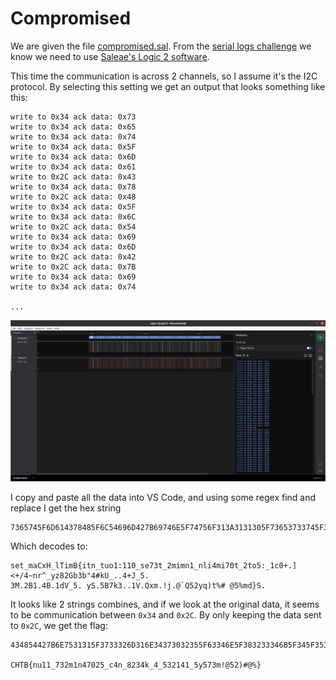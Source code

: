 # Compromised

We are given the file [compromised.sal](compromised.sal). From the [serial logs challenge](../serial_logs) we know we need to use [Saleae's Logic 2 software](https://support.saleae.com/logic-software/sw-download).

This time the communication is across 2 channels, so I assume it's the I2C protocol. By selecting this setting we get an output that looks something like this:
```
write to 0x34 ack data: 0x73 
write to 0x34 ack data: 0x65 
write to 0x34 ack data: 0x74 
write to 0x34 ack data: 0x5F 
write to 0x34 ack data: 0x6D 
write to 0x34 ack data: 0x61 
write to 0x2C ack data: 0x43 
write to 0x34 ack data: 0x78 
write to 0x2C ack data: 0x48 
write to 0x34 ack data: 0x5F 
write to 0x34 ack data: 0x6C 
write to 0x2C ack data: 0x54 
write to 0x34 ack data: 0x69 
write to 0x34 ack data: 0x6D 
write to 0x2C ack data: 0x42 
write to 0x2C ack data: 0x7B 
write to 0x34 ack data: 0x69 
write to 0x34 ack data: 0x74 

...
```

![Output data](i2c_data.png)

I copy and paste all the data into VS Code, and using some regex find and replace I get the hex string
```
7365745F6D614378485F6C54696D427B69746E5F74756F313A3131305F73653733745F326D696D6E315F6E6C69346D693730745F32746F353A5F3163302B1D5D3C2B2F347E6E725E5F797A3832476233622234236B555F1603342B4A5F35010D334D0E324231003442123164565F3507207953053542376B331D1A31560551786D14216A164060513532797129742523204035256D647D5316
```
Which decodes to:
```
set_maCxH_lTimB{itn_tuo1:110_se73t_2mimn1_nli4mi70t_2to5:_1c0+.]<+/4~nr^_yz82Gb3b"4#kU_..4+J_5.
3M.2B1.4B.1dV_5. yS.5B7k3..1V.Qxm.!j.@`Q52yq)t%# @5%md}S.
```
It looks like 2 strings combines, and if we look at the original data, it seems to be communication between `0x34` and `0x2C`. By only keeping the data sent to `0x2C`, we get the flag:
```
434854427B6E7531315F3733326D316E34373032355F63346E5F383233346B5F345F3533323134315F35793537336D21403532292340257D

CHTB{nu11_732m1n47025_c4n_8234k_4_532141_5y573m!@52)#@%}
```
